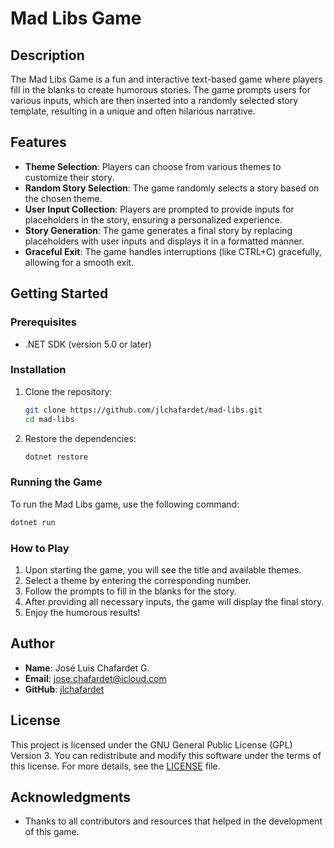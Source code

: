 # Mad Libs Game

## Description

The Mad Libs Game is a fun and interactive text-based game where players fill in the blanks to create humorous stories. The game prompts users for various inputs, which are then inserted into a randomly selected story template, resulting in a unique and often hilarious narrative.

## Features

- **Theme Selection**: Players can choose from various themes to customize their story.
- **Random Story Selection**: The game randomly selects a story based on the chosen theme.
- **User Input Collection**: Players are prompted to provide inputs for placeholders in the story, ensuring a personalized experience.
- **Story Generation**: The game generates a final story by replacing placeholders with user inputs and displays it in a formatted manner.
- **Graceful Exit**: The game handles interruptions (like CTRL+C) gracefully, allowing for a smooth exit.

## Getting Started

### Prerequisites

- .NET SDK (version 5.0 or later)

### Installation

1. Clone the repository:

   ```bash
   git clone https://github.com/jlchafardet/mad-libs.git
   cd mad-libs
   ```

2. Restore the dependencies:

   ```bash
   dotnet restore
   ```

### Running the Game

To run the Mad Libs game, use the following command:

```bash
dotnet run
```

### How to Play

1. Upon starting the game, you will see the title and available themes.
2. Select a theme by entering the corresponding number.
3. Follow the prompts to fill in the blanks for the story.
4. After providing all necessary inputs, the game will display the final story.
5. Enjoy the humorous results!

## Author

- **Name**: José Luis Chafardet G.
- **Email**: jose.chafardet@icloud.com
- **GitHub**: [jlchafardet](https://github.com/jlchafardet)

## License

This project is licensed under the GNU General Public License (GPL) Version 3. You can redistribute and modify this software under the terms of this license. For more details, see the [LICENSE](LICENSE) file.

## Acknowledgments

- Thanks to all contributors and resources that helped in the development of this game.
